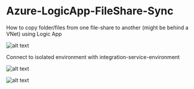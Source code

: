 # Azure-LogicApp-FileShare-Sync
How to copy folder/files from one file-share to another (might be behind a VNet) using Logic App

![alt text](https://github.com/pazinio/Azure-LogicApp-FileShares-Sync/blob/master/logic-app-designer.png?raw=true)

Connect to isolated environment with integration-service-environment

![alt text](https://docs.microsoft.com/en-us/azure/logic-apps/media/connect-virtual-network-vnet-isolated-environment/ise-validation-success.png)

![alt text](https://docs.microsoft.com/en-us/azure/logic-apps/media/connect-virtual-network-vnet-isolated-environment/select-logic-app-integration-service-environment.png)


